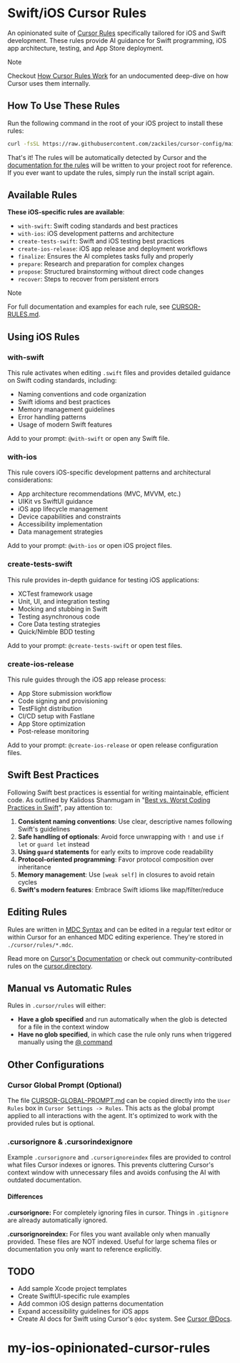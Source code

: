 # **Swift/iOS Cursor Rules**

An opinionated suite of [Cursor Rules](https://docs.cursor.com/context/rules-for-ai) specifically tailored for iOS and Swift development. These rules provide AI guidance for Swift programming, iOS app architecture, testing, and App Store deployment.

> [!NOTE]  
> Checkout [How Cursor Rules Work](how-cursor-rules-work.md) for an undocumented deep-dive on how Cursor uses them internally.

## **How To Use These Rules**

Run the following command in the root of your iOS project to install these rules:

```bash
curl -fsSL https://raw.githubusercontent.com/zackiles/cursor-config/main/install.sh | bash
```

That's it! The rules will be automatically detected by Cursor and the [documentation for the rules](CURSOR-RULES.md) will be written to your project root for reference. If you ever want to update the rules, simply run the install script again.

## Available Rules

**These iOS-specific rules are available**:

- `with-swift`: Swift coding standards and best practices
- `with-ios`: iOS development patterns and architecture
- `create-tests-swift`: Swift and iOS testing best practices
- `create-ios-release`: iOS app release and deployment workflows
- `finalize`: Ensures the AI completes tasks fully and properly
- `prepare`: Research and preparation for complex changes 
- `propose`: Structured brainstorming without direct code changes
- `recover`: Steps to recover from persistent errors

> [!NOTE]  
> For full documentation and examples for each rule, see [CURSOR-RULES.md](CURSOR-RULES.md).

## Using iOS Rules

### with-swift

This rule activates when editing `.swift` files and provides detailed guidance on Swift coding standards, including:
- Naming conventions and code organization
- Swift idioms and best practices
- Memory management guidelines
- Error handling patterns
- Usage of modern Swift features

Add to your prompt: `@with-swift` or open any Swift file.

### with-ios

This rule covers iOS-specific development patterns and architectural considerations:
- App architecture recommendations (MVC, MVVM, etc.)
- UIKit vs SwiftUI guidance
- iOS app lifecycle management
- Device capabilities and constraints
- Accessibility implementation
- Data management strategies

Add to your prompt: `@with-ios` or open iOS project files.

### create-tests-swift

This rule provides in-depth guidance for testing iOS applications:
- XCTest framework usage
- Unit, UI, and integration testing
- Mocking and stubbing in Swift
- Testing asynchronous code
- Core Data testing strategies
- Quick/Nimble BDD testing

Add to your prompt: `@create-tests-swift` or open test files.

### create-ios-release

This rule guides through the iOS app release process:
- App Store submission workflow
- Code signing and provisioning
- TestFlight distribution
- CI/CD setup with Fastlane
- App Store optimization
- Post-release monitoring

Add to your prompt: `@create-ios-release` or open release configuration files.

## Swift Best Practices

Following Swift best practices is essential for writing maintainable, efficient code. As outlined by Kalidoss Shanmugam in "[Best vs. Worst Coding Practices in Swift](https://medium.com/@kalidoss.shanmugam/best-vs-worst-coding-practices-in-swift-20-key-examples-e70ca2c2a0f3)", pay attention to:

1. **Consistent naming conventions**: Use clear, descriptive names following Swift's guidelines
2. **Safe handling of optionals**: Avoid force unwrapping with `!` and use `if let` or `guard let` instead
3. **Using `guard` statements** for early exits to improve code readability
4. **Protocol-oriented programming**: Favor protocol composition over inheritance
5. **Memory management**: Use `[weak self]` in closures to avoid retain cycles
6. **Swift's modern features**: Embrace Swift idioms like map/filter/reduce

## Editing Rules

Rules are written in [MDC Syntax](https://github.com/nuxt-modules/mdc) and can be edited in a regular text editor or within Cursor for an enhanced MDC editing experience. They're stored in `./cursor/rules/*.mdc`.

Read more on [Cursor's Documentation](https://docs.cursor.com/context/rules-for-ai) or check out community-contributed rules on the [cursor.directory](https://cursor.directory/).

## Manual vs Automatic Rules

Rules in `.cursor/rules` will either:  

- **Have a glob specified** and run automatically when the glob is detected for a file in the context window
- **Have no glob specified**, in which case the rule only runs when triggered manually using the [@ command](https://docs.cursor.com/context/@-symbols/basic)

## Other Configurations

### Cursor Global Prompt (Optional)

The file [CURSOR-GLOBAL-PROMPT.md](CURSOR-GLOBAL-PROMPT.md) can be copied directly into the `User Rules` box in `Cursor Settings -> Rules`. This acts as the global prompt applied to all interactions with the agent. It's optimized to work with the provided rules but is optional.

### .cursorignore & .cursorindexignore

Example `.cursorignore` and `.cursorignoreindex` files are provided to control what files Cursor indexes or ignores. This prevents cluttering Cursor's context window with unnecessary files and avoids confusing the AI with outdated documentation.

#### Differences

**.cursorignore:** For completely ignoring files in cursor. Things in `.gitignore` are already automatically ignored.

**.cursorignoreindex:** For files you want available only when manually provided. These files are NOT indexed. Useful for large schema files or documentation you only want to reference explicitly.

## TODO

- Add sample Xcode project templates
- Create SwiftUI-specific rule examples
- Add common iOS design patterns documentation
- Expand accessibility guidelines for iOS apps
- Create AI docs for Swift using Cursor's `@doc` system. See [Cursor @Docs](https://docs.cursor.com/context/@-symbols/@-docs).
# my-ios-opinionated-cursor-rules
